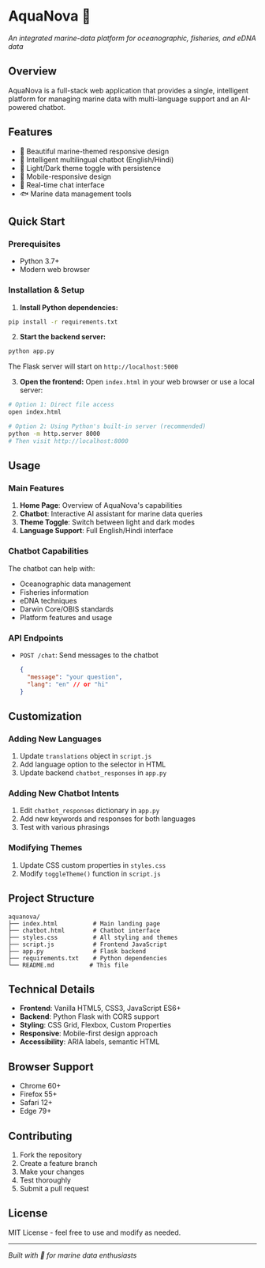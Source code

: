 # AquaNova 🌊
*An integrated marine-data platform for oceanographic, fisheries, and eDNA data*

## Overview
AquaNova is a full-stack web application that provides a single, intelligent platform for managing marine data with multi-language support and an AI-powered chatbot.

## Features
- 🌊 Beautiful marine-themed responsive design
- 🤖 Intelligent multilingual chatbot (English/Hindi)
- 🎨 Light/Dark theme toggle with persistence
- 📱 Mobile-responsive design
- 🔄 Real-time chat interface
- 🐟 Marine data management tools

## Quick Start

### Prerequisites
- Python 3.7+
- Modern web browser

### Installation & Setup

1. **Install Python dependencies:**
```bash
pip install -r requirements.txt
```

2. **Start the backend server:**
```bash
python app.py
```
The Flask server will start on `http://localhost:5000`

3. **Open the frontend:**
Open `index.html` in your web browser or use a local server:
```bash
# Option 1: Direct file access
open index.html

# Option 2: Using Python's built-in server (recommended)
python -m http.server 8000
# Then visit http://localhost:8000
```

## Usage

### Main Features
1. **Home Page**: Overview of AquaNova's capabilities
2. **Chatbot**: Interactive AI assistant for marine data queries
3. **Theme Toggle**: Switch between light and dark modes
4. **Language Support**: Full English/Hindi interface

### Chatbot Capabilities
The chatbot can help with:
- Oceanographic data management
- Fisheries information
- eDNA techniques
- Darwin Core/OBIS standards
- Platform features and usage

### API Endpoints
- `POST /chat`: Send messages to the chatbot
  ```json
  {
    "message": "your question",
    "lang": "en" // or "hi"
  }
  ```

## Customization

### Adding New Languages
1. Update `translations` object in `script.js`
2. Add language option to the selector in HTML
3. Update backend `chatbot_responses` in `app.py`

### Adding New Chatbot Intents
1. Edit `chatbot_responses` dictionary in `app.py`
2. Add new keywords and responses for both languages
3. Test with various phrasings

### Modifying Themes
1. Update CSS custom properties in `styles.css`
2. Modify `toggleTheme()` function in `script.js`

## Project Structure
```
aquanova/
├── index.html          # Main landing page
├── chatbot.html        # Chatbot interface
├── styles.css          # All styling and themes
├── script.js           # Frontend JavaScript
├── app.py              # Flask backend
├── requirements.txt    # Python dependencies
└── README.md          # This file
```

## Technical Details
- **Frontend**: Vanilla HTML5, CSS3, JavaScript ES6+
- **Backend**: Python Flask with CORS support
- **Styling**: CSS Grid, Flexbox, Custom Properties
- **Responsive**: Mobile-first design approach
- **Accessibility**: ARIA labels, semantic HTML

## Browser Support
- Chrome 60+
- Firefox 55+
- Safari 12+
- Edge 79+

## Contributing
1. Fork the repository
2. Create a feature branch
3. Make your changes
4. Test thoroughly
5. Submit a pull request

## License
MIT License - feel free to use and modify as needed.

---
*Built with 💙 for marine data enthusiasts*